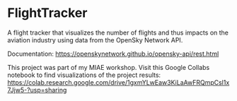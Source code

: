 # FlightTracker
A flight tracker that visualizes the number of flights and thus impacts on the aviation industry using data from the OpenSky Network API.

Documentation: https://openskynetwork.github.io/opensky-api/rest.html

This project was part of my MIAE workshop.
Visit this Google Collabs notebook to find visualizations of the project results: https://colab.research.google.com/drive/1gxmYLwEaw3KiLaAwFRQmpCsl1x7Jjw5-?usp=sharing
